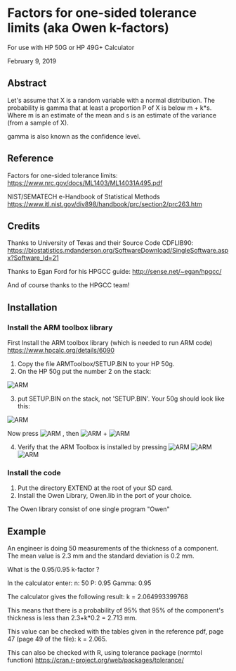 # Factors for one-sided tolerance limits (aka Owen k-factors)

For use with HP 50G or HP 49G+ Calculator

February 9, 2019

## Abstract
Let's assume that X is a random variable with a normal distribution.
The probability is gamma that at least a proportion P of X is below m + k*s.
Where m is an estimate of the mean and s is an estimate of the variance (from
a sample of X).

gamma is also known as the confidence level.

## Reference
Factors for one-sided tolerance limits:
https://www.nrc.gov/docs/ML1403/ML14031A495.pdf

NIST/SEMATECH e-Handbook of Statistical Methods
https://www.itl.nist.gov/div898/handbook/prc/section2/prc263.htm

## Credits
Thanks to University of Texas and their Source Code CDFLIB90:
https://biostatistics.mdanderson.org/SoftwareDownload/SingleSoftware.aspx?Software_Id=21

Thanks to Egan Ford for his HPGCC guide:
http://sense.net/~egan/hpgcc/

And of course thanks to the HPGCC team!

## Installation

### Install the ARM toolbox library

First Install the ARM toolbox library (which is needed to run ARM code)
https://www.hpcalc.org/details/6090

1. Copy the file ARMToolbox/SETUP.BIN to your HP 50g.
2. On the HP 50g put the number 2 on the stack:

![ARM](http://sense.net/~egan/hpgcc/pics/armtool1.gif "ARM Toolbox 1")

3. put SETUP.BIN on the stack, not 'SETUP.BIN'.  Your 50g should look like this:

![ARM](http://sense.net/~egan/hpgcc/pics/armtool2.gif "ARM Toolbox 2")

Now press ![ARM](http://sense.net/~egan/hpgcc/pics/botton_eval.gif "ARM Toolbox 2") , then ![ARM](http://sense.net/~egan/hpgcc/pics/botton_on.gif "ARM Toolbox b") +
![ARM](http://sense.net/~egan/hpgcc/pics/button_f3.gif "ARM Toolbox 3") 

4. Verify that the ARM Toolbox is installed by pressing ![ARM](http://sense.net/~egan/hpgcc/pics/button_right.gif "ARM Toolbox r") ![ARM](http://sense.net/~egan/hpgcc/pics/button_two.gif "ARM Toolbox 2") ![ARM](http://sense.net/~egan/hpgcc/pics/soft_armto.gif "ARM Toolbox soft")

### Install the code

1. Put the directory EXTEND at the root of your SD card.
2. Install the Owen Library, Owen.lib in the port of your choice.

The Owen library consist of one single program "Owen"

## Example
An engineer is doing 50 measurements of the thickness of a component. The mean value is 2.3 mm and the
standard deviation is 0.2 mm.

What is the 0.95/0.95 k-factor ?

In the calculator enter:
n: 50
P: 0.95
Gamma: 0.95

The calculator gives the following result:
k = 2.064993399768

This means that there is a probability of 95% that 95% of the component's
thickness is less than 2.3+k*0.2 = 2.713 mm.

This value can be checked with the tables given in the reference pdf, page 47
(page 49 of the file): k = 2.065.

This can also be checked with R, using tolerance package (normtol function)
https://cran.r-project.org/web/packages/tolerance/
